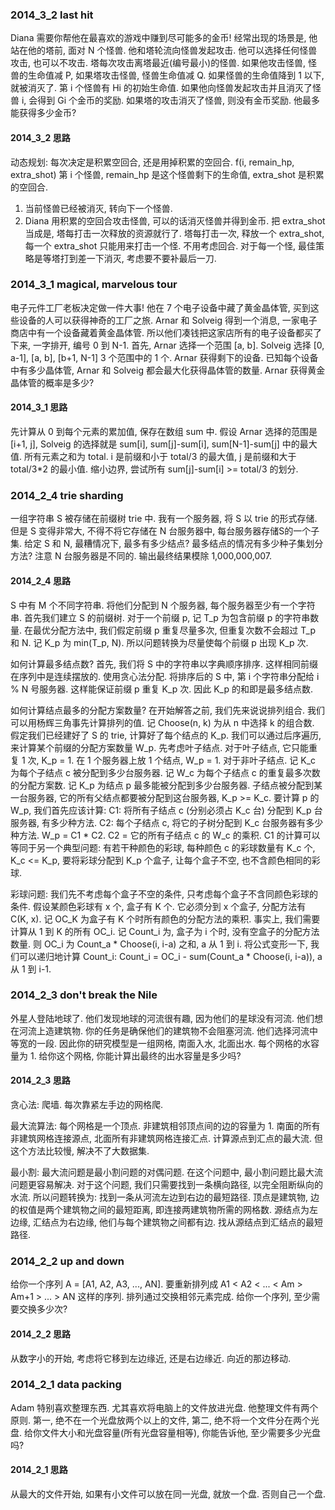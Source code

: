 ### 2014_3_2 last hit
Diana 需要你帮他在最喜欢的游戏中赚到尽可能多的金币!
经常出现的场景是, 他站在他的塔前, 面对 N 个怪兽.
他和塔轮流向怪兽发起攻击. 
他可以选择任何怪兽攻击, 也可以不攻击. 塔每次攻击离塔最近(编号最小)的怪兽. 
如果他攻击怪兽, 怪兽的生命值减 P, 如果塔攻击怪兽, 怪兽生命值减 Q.
如果怪兽的生命值降到 1 以下, 就被消灭了. 第 i 个怪兽有 Hi 的初始生命值.
如果他向怪兽发起攻击并且消灭了怪兽 i, 会得到 Gi 个金币的奖励.
如果塔的攻击消灭了怪兽, 则没有金币奖励. 他最多能获得多少金币?

#### 2014_3_2 思路
动态规划: 每次决定是积累空回合, 还是用掉积累的空回合.
f(i, remain_hp, extra_shot)
第 i 个怪兽, remain_hp 是这个怪兽剩下的生命值, extra_shot 是积累的空回合.
1. 当前怪兽已经被消灭, 转向下一个怪兽.
2. Diana 用积累的空回合攻击怪兽, 可以的话消灭怪兽并得到金币.
把 extra_shot 当成是, 塔每打击一次释放的资源就行了.
塔每打击一次, 释放一个 extra_shot, 每一个 extra_shot 只能用来打击一个怪.
不用考虑回合.
对于每一个怪, 最佳策略是等塔打到差一下消灭, 考虑要不要补最后一刀.


### 2014_3_1 magical, marvelous tour
电子元件工厂老板决定做一件大事! 
他在 7 个电子设备中藏了黄金晶体管, 买到这些设备的人可以获得神奇的工厂之旅.
Arnar 和 Solveig 得到一个消息, 一家电子商店中有一个设备藏着黄金晶体管.
所以他们凑钱把这家店所有的电子设备都买了下来, 一字排开, 编号 0 到 N-1.
首先, Arnar 选择一个范围 [a, b]. 
Solveig 选择 [0, a-1], [a, b], [b+1, N-1] 3 个范围中的 1 个.
Arnar 获得剩下的设备.
已知每个设备中有多少晶体管, Arnar 和 Solveig 都会最大化获得晶体管的数量.
Arnar 获得黄金晶体管的概率是多少?

#### 2014_3_1 思路
先计算从 0 到每个元素的累加值, 保存在数组 sum 中.
假设 Arnar 选择的范围是 [i+1, j], 
Solveig 的选择就是 sum[i], sum[j]-sum[i], sum[N-1]-sum[j] 中的最大值.
所有元素之和为 total.
i 是前缀和小于 total/3 的最大值, j 是前缀和大于 total/3*2 的最小值.
缩小边界, 尝试所有 sum[j]-sum[i] >= total/3 的划分.


### 2014_2_4 trie sharding
一组字符串 S 被存储在前缀树 trie 中.
我有一个服务器, 将 S 以 trie 的形式存储. 
但是 S 变得非常大, 不得不将它存储在 N 台服务器中, 每台服务器存储S的一个子集.
给定 S 和 N, 最糟情况下, 最多有多少结点? 最多结点的情况有多少种子集划分方法?
注意 N 台服务器是不同的. 输出最终结果模除 1,000,000,007.

#### 2014_2_4 思路
S 中有 M 个不同字符串. 将他们分配到 N 个服务器, 每个服务器至少有一个字符串.
首先我们建立 S 的前缀树.
对于一个前缀 p, 记 T_p 为包含前缀 p 的字符串数量.
在最优分配方法中, 我们假定前缀 p 重复尽量多次, 但重复次数不会超过 T_p 和 N.
记 K_p 为 min(T_p, N).
所以问题转换为尽量使每个前缀 p 出现 K_p 次.

如何计算最多结点数?
首先, 我们将 S 中的字符串以字典顺序排序. 这样相同前缀在序列中是连续摆放的.
使用贪心法分配. 将排序后的 S 中, 第 i 个字符串分配给 i % N 号服务器.
这样能保证前缀 p 重复 K_p 次. 因此 K_p 的和即是最多结点数.

如何计算结点最多的分配方案数量?
在开始解答之前, 我们先来说说排列组合. 我们可以用杨辉三角事先计算排列的值.
记 Choose(n, k) 为从 n 中选择 k 的组合数.
假定我们已经建好了 S 的 trie, 计算好了每个结点的 K_p.
我们可以通过后序遍历, 来计算某个前缀的分配方案数量 W_p.
先考虑叶子结点. 
对于叶子结点, 它只能重复 1 次, K_p = 1. 在 1 个服务器上放 1 个结点, W_p = 1.
对于非叶子结点.
记 K_c 为每个子结点 c 被分配到多少台服务器.
记 W_c 为每个子结点 c 的重复最多次数的分配方案数.
记 K_p 为结点 p 最多能被分配到多少台服务器. 
子结点被分配到某一台服务器, 它的所有父结点都要被分配到这台服务器, K_p >= K_c.
要计算 p 的 W_p, 我们首先应该计算:
C1: 将所有子结点 c (分别必须占 K_c 台) 分配到 K_p 台服务器, 有多少种方法.
C2: 每个子结点 c, 将它的子树分配到 K_c 台服务器有多少种方法.
W_p = C1 * C2.
C2 = 它的所有子结点 c 的 W_c 的乘积.
C1 的计算可以等同于另一个典型问题:
有若干种颜色的彩球, 每种颜色 c 的彩球数量有 K_c 个, K_c <= K_p,
要将彩球分配到 K_p 个盒子, 让每个盒子不空, 也不含颜色相同的彩球.

彩球问题:
我们先不考虑每个盒子不空的条件, 只考虑每个盒子不含同颜色彩球的条件.
假设某颜色彩球有 x 个, 盒子有 K 个. 它必须分到 x 个盒子, 分配方法有 C(K, x).
记 OC_K 为盒子有 K 个时所有颜色的分配方法的乘积.
事实上, 我们需要计算从 1 到 K 的所有 OC_i.
记 Count_i 为, 盒子为 i 个时, 没有空盒子的分配方法数量.
则 OC_i 为 Count_a * Choose(i, i-a) 之和, a 从 1 到 i.
将公式变形一下, 我们可以递归地计算 Count_i:
Count_i = OC_i - sum(Count_a * Choose(i, i-a)), a 从 1 到 i-1.


### 2014_2_3 don't break the Nile
外星人登陆地球了. 他们发现地球的河流很有趣, 因为他们的星球没有河流.
他们想在河流上造建筑物. 你的任务是确保他们的建筑物不会阻塞河流.
他们选择河流中等宽的一段. 因此你的研究模型是一组网格, 南面入水, 北面出水.
每个网格的水容量为 1. 给你这个网格, 你能计算出最终的出水容量是多少吗?

#### 2014_2_3 思路
贪心法:
爬墙. 每次靠紧左手边的网格爬.

最大流算法:
每个网格是一个顶点. 非建筑相邻顶点间的边的容量为 1.
南面的所有非建筑网格连接源点, 北面所有非建筑网格连接汇点. 
计算源点到汇点的最大流.
但这个方法比较慢, 解决不了大数据集.

最小割:
最大流问题是最小割问题的对偶问题.
在这个问题中, 最小割问题比最大流问题更容易解决.
对于这个问题, 我们只需要找到一条横向路径, 以完全阻断纵向的水流.
所以问题转换为: 找到一条从河流左边到右边的最短路径.
顶点是建筑物, 边的权值是两个建筑物之间的最短距离, 即连接两建筑物所需的网格数.
源结点为左边缘, 汇结点为右边缘, 他们与每个建筑物之间都有边.
找从源结点到汇结点的最短路径.


### 2014_2_2 up and down
给你一个序列 A = [A1, A2, A3, ..., AN].
要重新排列成 A1 < A2 < ... < Am > Am+1 > ... > AN 这样的序列.
排列通过交换相邻元素完成. 给你一个序列, 至少需要交换多少次?

#### 2014_2_2 思路
从数字小的开始, 考虑将它移到左边缘近, 还是右边缘近. 向近的那边移动.


### 2014_2_1 data packing
Adam 特别喜欢整理东西. 尤其喜欢将电脑上的文件放进光盘.
他整理文件有两个原则. 
第一, 绝不在一个光盘放两个以上的文件, 第二, 绝不将一个文件分在两个光盘.
给你文件大小和光盘容量(所有光盘容量相等), 你能告诉他, 至少需要多少光盘吗?

#### 2014_2_1 思路
从最大的文件开始, 如果有小文件可以放在同一光盘, 就放一个盘. 否则自己一个盘.